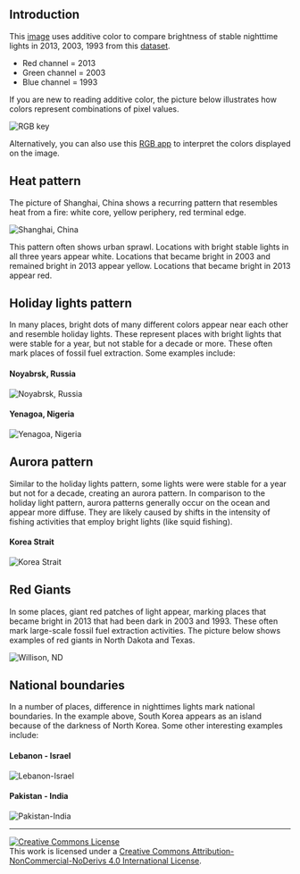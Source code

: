 ## Introduction   

This [image](https://jhowarth.users.earthengine.app/view/rgb-nighttime-lights) uses additive color to compare brightness of stable nighttime lights in 2013, 2003, 1993 from this [dataset](https://developers.google.com/earth-engine/datasets/catalog/NOAA_DMSP-OLS_CALIBRATED_LIGHTS_V4?hl=en).  

- Red channel = 2013  
- Green channel = 2003  
- Blue channel = 1993    

If you are new to reading additive color, the picture below illustrates how colors represent combinations of pixel values.

![RGB key](https://geography.middlebury.edu/GEOG0251/glossary/rgb-lights/RGB_alt3.png)  

Alternatively, you can also use this [RGB app](https://jhowarth.users.earthengine.app/view/ee-edu-rgb) to interpret the colors displayed on the image.

## Heat pattern  

The picture of Shanghai, China shows a recurring pattern that resembles heat from a fire: white core, yellow periphery, red terminal edge.  

![Shanghai, China](https://geography.middlebury.edu/GEOG0251/glossary/rgb-lights/shanghai.png)  

This pattern often shows urban sprawl. Locations with bright stable lights in all three years appear white. Locations that became bright in 2003 and remained bright in 2013 appear yellow. Locations that became bright in 2013 appear red.   

## Holiday lights pattern

In many places, bright dots of many different colors appear near each other and resemble holiday lights. These represent places with bright lights that were stable for a year, but not stable for a decade or more. These often mark places of fossil fuel extraction. Some examples include:  

#### Noyabrsk, Russia  

![Noyabrsk, Russia](https://geography.middlebury.edu/GEOG0251/glossary/rgb-lights/noyabrsk.png)  

#### Yenagoa, Nigeria  

![Yenagoa, Nigeria](https://geography.middlebury.edu/GEOG0251/glossary/rgb-lights/yenagoa.png)  

## Aurora pattern    

Similar to the holiday lights pattern, some lights were were stable for a year but not for a decade, creating an aurora pattern. In comparison to the holiday light pattern, aurora patterns generally occur on the ocean and appear more diffuse. They are likely caused by shifts in the intensity of fishing activities that employ bright lights (like squid fishing).

#### Korea Strait

![Korea Strait](https://geography.middlebury.edu/GEOG0251/glossary/rgb-lights/koreaStrait.png)  

## Red Giants  

In some places, giant red patches of light appear, marking places that became bright in 2013 that had been dark in 2003 and 1993. These often mark large-scale fossil fuel extraction activities. The picture below shows examples of red giants in North Dakota and Texas.    

![Willison, ND](https://geography.middlebury.edu/GEOG0251/glossary/rgb-lights/williston.png)

## National boundaries  

In a number of places, difference in nighttimes lights mark national boundaries. In the example above, South Korea appears as an island because of the darkness of North Korea. Some other interesting examples include:  

#### Lebanon - Israel

![Lebanon-Israel](https://geography.middlebury.edu/GEOG0251/glossary/rgb-lights/Lebanon-Israel.png)  

#### Pakistan - India  

![Pakistan-India](https://geography.middlebury.edu/GEOG0251/glossary/rgb-lights/Pakistan-India.png)  

---  

<a rel="license" href="http://creativecommons.org/licenses/by-nc-nd/4.0/"><img alt="Creative Commons License" style="border-width:0" src="https://i.creativecommons.org/l/by-nc-nd/4.0/88x31.png" /></a><br />This work is licensed under a <a rel="license" href="http://creativecommons.org/licenses/by-nc-nd/4.0/">Creative Commons Attribution-NonCommercial-NoDerivs 4.0 International License</a>.
